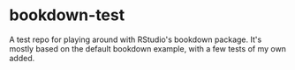 # bookdown-test

A test repo for playing around with RStudio's bookdown package. It's mostly
based on the default bookdown example, with a few tests of my own added.

